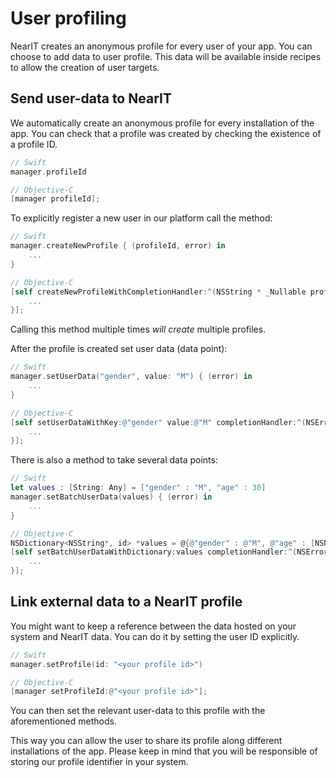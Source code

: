 # User profiling

NearIT creates an anonymous profile for every user of your app. You can choose to add data to user profile. This data will be available inside recipes to allow the creation of user targets.

## Send user-data to NearIT

We automatically create an anonymous profile for every installation of the app. You can check that a profile was created by checking the existence of a profile ID.
```swift
// Swift
manager.profileId
```

```objective-c
// Objective-C
[manager profileId];
```

To explicitly register a new user in our platform call the method:
```swift
// Swift
manager.createNewProfile { (profileId, error) in
    ...
}
```

```objective-c
// Objective-C
[self createNewProfileWithCompletionHandler:^(NSString * _Nullable profileId, NSError * _Nullable error) {
    ...
}];
```
Calling this method multiple times *will create* multiple profiles.

After the profile is created set user data (data point):
```swift
// Swift
manager.setUserData("gender", value: "M") { (error) in
    ...
}
```

```objective-c
// Objective-C
[self setUserDataWithKey:@"gender" value:@"M" completionHandler:^(NSError * _Nullable error) {
    ...
}];
```

There is also a method to take several data points:
```swift
// Swift
let values : [String: Any] = ["gender" : "M", "age" : 30]
manager.setBatchUserData(values) { (error) in
    ...
}
```

```objective-c
// Objective-C
NSDictionary<NSString*, id> *values = @{@"gender" : @"M", @"age" : [NSNumber numberWithInt:30]};
[self setBatchUserDataWithDictionary:values completionHandler:^(NSError * _Nullable error) {
    ...
}];
```

## Link external data to a NearIT profile

You might want to keep a reference between the data hosted on your system and NearIT data.
You can do it by setting the user ID explicitly. 
```swift
// Swift
manager.setProfile(id: "<your profile id>")
```

```objective-c
// Objective-C
[manager setProfileId:@"<your profile id>"];
```

You can then set the relevant user-data to this profile with the aforementioned methods.

This way you can allow the user to share its profile along different installations of the app.
Please keep in mind that you will be responsible of storing our profile identifier in your system.
